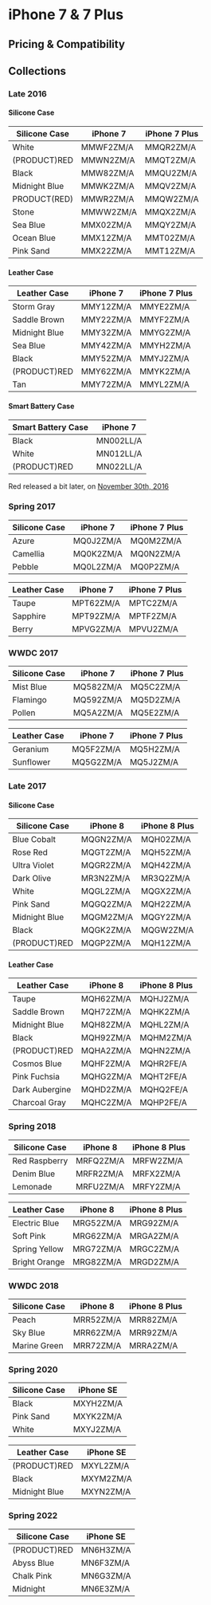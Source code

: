 # iPhone 7 & 7 Plus

## Pricing & Compatibility

## Collections

### Late 2016

#### Silicone Case

| Silicone Case | iPhone 7  | iPhone 7 Plus |
| ------------- | --------- | ------------- |
| White         | MMWF2ZM/A | MMQR2ZM/A     |
| (PRODUCT)RED  | MMWN2ZM/A | MMQT2ZM/A     |
| Black         | MMW82ZM/A | MMQU2ZM/A     |
| Midnight Blue | MMWK2ZM/A | MMQV2ZM/A     |
| PRODUCT(RED)  | MMWR2ZM/A | MMQW2ZM/A     |
| Stone         | MMWW2ZM/A | MMQX2ZM/A     |
| Sea Blue      | MMX02ZM/A | MMQY2ZM/A     |
| Ocean Blue    | MMX12ZM/A | MMT02ZM/A     |
| Pink Sand     | MMX22ZM/A | MMT12ZM/A     |

#### Leather Case

| Leather Case  | iPhone 7  | iPhone 7 Plus |
| ------------- | --------- | ------------- |
| Storm Gray    | MMY12ZM/A | MMYE2ZM/A     |
| Saddle Brown  | MMY22ZM/A | MMYF2ZM/A     |
| Midnight Blue | MMY32ZM/A | MMYG2ZM/A     |
| Sea Blue      | MMY42ZM/A | MMYH2ZM/A     |
| Black         | MMY52ZM/A | MMYJ2ZM/A     |
| (PRODUCT)RED  | MMY62ZM/A | MMYK2ZM/A     |
| Tan           | MMY72ZM/A | MMYL2ZM/A     |

#### Smart Battery Case

| Smart Battery Case | iPhone 7  |
| ------------------ | --------- |
| Black              | MN002LL/A |
| White              | MN012LL/A |
| (PRODUCT)RED       | MN022LL/A |

Red released a bit later, on [November 30th, 2016](https://www.apple.com/newsroom/2016/11/apple-turns-red-with-more-ways-than-ever-to-join-the-fight-against-aids/)

### Spring 2017

| Silicone Case | iPhone 7  | iPhone 7 Plus |
| ------------- | --------- | ------------- |
| Azure         | MQ0J2ZM/A | MQ0M2ZM/A     |
| Camellia      | MQ0K2ZM/A | MQ0N2ZM/A     |
| Pebble        | MQ0L2ZM/A | MQ0P2ZM/A     |

| Leather Case | iPhone 7  | iPhone 7 Plus |
| ------------ | --------- | ------------- |
| Taupe        | MPT62ZM/A | MPTC2ZM/A     |
| Sapphire     | MPT92ZM/A | MPTF2ZM/A     |
| Berry        | MPVG2ZM/A | MPVU2ZM/A     |

### WWDC 2017

| Silicone Case | iPhone 7  | iPhone 7 Plus |
| ------------- | --------- | ------------- |
| Mist Blue     | MQ582ZM/A | MQ5C2ZM/A     |
| Flamingo      | MQ592ZM/A | MQ5D2ZM/A     |
| Pollen        | MQ5A2ZM/A | MQ5E2ZM/A     |

| Leather Case | iPhone 7  | iPhone 7 Plus |
| ------------ | --------- | ------------- |
| Geranium     | MQ5F2ZM/A | MQ5H2ZM/A     |
| Sunflower    | MQ5G2ZM/A | MQ5J2ZM/A     |

### Late 2017

#### Silicone Case

| Silicone Case | iPhone 8  | iPhone 8 Plus |
| ------------- | --------- | ------------- |
| Blue Cobalt   | MQGN2ZM/A | MQH02ZM/A     |
| Rose Red      | MQGT2ZM/A | MQH52ZM/A     |
| Ultra Violet  | MQGR2ZM/A | MQH42ZM/A     |
| Dark Olive    | MR3N2ZM/A | MR3Q2ZM/A     |
| White         | MQGL2ZM/A | MQGX2ZM/A     |
| Pink Sand     | MQGQ2ZM/A | MQH22ZM/A     |
| Midnight Blue | MQGM2ZM/A | MQGY2ZM/A     |
| Black         | MQGK2ZM/A | MQGW2ZM/A     |
| (PRODUCT)RED  | MQGP2ZM/A | MQH12ZM/A     |

#### Leather Case

| Leather Case   | iPhone 8  | iPhone 8 Plus |
| -------------- | --------- | ------------- |
| Taupe          | MQH62ZM/A | MQHJ2ZM/A     |
| Saddle Brown   | MQH72ZM/A | MQHK2ZM/A     |
| Midnight Blue  | MQH82ZM/A | MQHL2ZM/A     |
| Black          | MQH92ZM/A | MQHM2ZM/A     |
| (PRODUCT)RED   | MQHA2ZM/A | MQHN2ZM/A     |
| Cosmos Blue    | MQHF2ZM/A | MQHR2FE/A     |
| Pink Fuchsia   | MQHG2ZM/A | MQHT2FE/A     |
| Dark Aubergine | MQHD2ZM/A | MQHQ2FE/A     |
| Charcoal Gray  | MQHC2ZM/A | MQHP2FE/A     |

### Spring 2018

| Silicone Case | iPhone 8  | iPhone 8 Plus |
| ------------- | --------- | ------------- |
| Red Raspberry | MRFQ2ZM/A | MRFW2ZM/A     |
| Denim Blue    | MRFR2ZM/A | MRFX2ZM/A     |
| Lemonade      | MRFU2ZM/A | MRFY2ZM/A     |

| Leather Case  | iPhone 8  | iPhone 8 Plus |
| ------------- | --------- | ------------- |
| Electric Blue | MRG52ZM/A | MRG92ZM/A     |
| Soft Pink     | MRG62ZM/A | MRGA2ZM/A     |
| Spring Yellow | MRG72ZM/A | MRGC2ZM/A     |
| Bright Orange | MRG82ZM/A | MRGD2ZM/A     |

### WWDC 2018

| Silicone Case | iPhone 8  | iPhone 8 Plus |
| ------------- | --------- | ------------- |
| Peach         | MRR52ZM/A | MRR82ZM/A     |
| Sky Blue      | MRR62ZM/A | MRR92ZM/A     |
| Marine Green  | MRR72ZM/A | MRRA2ZM/A     |

### Spring 2020

| Silicone Case | iPhone SE |
| ------------- | --------- |
| Black         | MXYH2ZM/A |
| Pink Sand     | MXYK2ZM/A |
| White         | MXYJ2ZM/A |

| Leather Case  | iPhone SE |
| ------------- | --------- |
| (PRODUCT)RED  | MXYL2ZM/A |
| Black         | MXYM2ZM/A |
| Midnight Blue | MXYN2ZM/A |

### Spring 2022

| Silicone Case | iPhone SE |
| ------------- | --------- |
| (PRODUCT)RED  | MN6H3ZM/A |
| Abyss Blue    | MN6F3ZM/A |
| Chalk Pink    | MN6G3ZM/A |
| Midnight      | MN6E3ZM/A |
